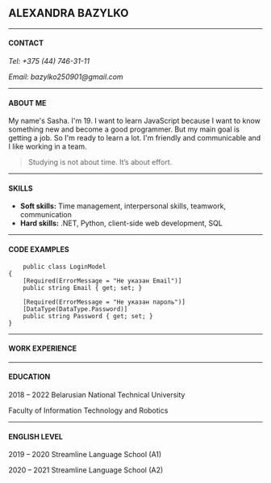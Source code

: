 ## ALEXANDRA BAZYLKO
***
#### CONTACT
_Tel: +375 (44) 746-31-11_

_Email: bazylko250901@gmail.com_
***
#### ABOUT ME
My name's Sasha. I'm 19. I want to learn JavaScript because I want to know something new and become a good programmer. But my main goal is getting a job. So I'm ready to learn a lot. I'm friendly and communicable and I like working in a team.

>Studying is not about time. It’s about effort. 
***
#### SKILLS
- __Soft skills:__ Time management, interpersonal skills, teamwork, communication
- __Hard skills:__ .NET, Python, client-side web development, SQL
***
#### CODE EXAMPLES
        public class LoginModel
    {
        [Required(ErrorMessage = "Не указан Email")]
        public string Email { get; set; }

        [Required(ErrorMessage = "Не указан пароль")]
        [DataType(DataType.Password)]
        public string Password { get; set; }
    }
***
#### WORK EXPERIENCE
***
#### EDUCATION
2018 – 2022 Belarusian National Technical University

Faculty of Information Technology and Robotics 
***
#### ENGLISH LEVEL
2019 – 2020 Streamline Language School (A1)

2020 – 2021 Streamline Language School (A2)
